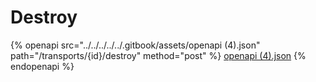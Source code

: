 # Destroy

{% openapi src="../../../../../.gitbook/assets/openapi (4).json" path="/transports/{id}/destroy" method="post" %}
[openapi (4).json](<../../../../../.gitbook/assets/openapi (4).json>)
{% endopenapi %}
